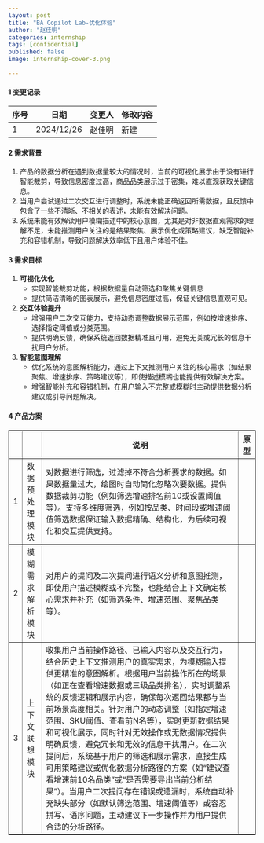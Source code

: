 ```yaml
---
layout: post
title: "BA Copilot Lab-优化体验"
author: "赵佳明"
categories: internship
tags: [confidential]
published: false
image: internship-cover-3.png

---
```


#### **1 变更记录**

| **序号** | **日期**   | **变更人** | **修改内容** |
| -------- | ---------- | ---------- | ------------ |
| 1        | 2024/12/26 | 赵佳明     | 新建         |

#### **2 需求背景**

1. 产品的数据分析在遇到数据量较大的情况时，当前的可视化展示由于没有进行智能裁剪，导致信息密度过高，商品品类展示过于密集，难以直观获取关键信息。
2. 当用户尝试通过二次交互进行调整时，系统未能正确返回所需数据，且反馈中包含了一些不清晰、不相关的表述，未能有效解决问题。
3. 系统未能有效解读用户模糊描述中的核心意图，尤其是对非数据直观需求的理解不足，未能推测用户关注的是结果聚焦、展示优化或策略建议，缺乏智能补充和容错机制，导致问题解决效率低下且用户体验不佳。

#### 3 需求目标

1. **可视化优化**
   - 实现智能裁剪功能，根据数据量自动筛选和聚焦关键信息
   - 提供简洁清晰的图表展示，避免信息密度过高，保证关键信息直观可见。
2. **交互体验提升**
   - 增强用户二次交互能力，支持动态调整数据展示范围，例如按增速排序、选择指定阈值或分类范围。
   - 提供明确反馈，确保系统返回数据精准且可用，避免无关或冗长的信息干扰用户分析。
3. **智能意图理解**
   - 优化系统的意图解析能力，通过上下文推测用户关注的核心需求（如结果聚焦、增速排序、策略建议等），即使描述模糊也能提供有效解决方案。
   - 增强智能补充和容错机制，在用户输入不完整或模糊时主动提供数据分析建议或引导问题解决。

#### 4 产品方案

<table border="1">
  <tr>
    <th></th>
    <th></th>
    <th>说明</th>
    <th>原型</th>
  </tr>
  <tr>
    <td>1</td>
    <td>数据预处理模块</td>
    <td>对数据进行筛选，过滤掉不符合分析要求的数据。如果数据量过大，绘图时自动简化忽略次要数据。提供数据裁剪功能（例如筛选增速排名前10或设置阈值等）。支持多维度筛选，例如按品类、时间段或增速阈值筛选数据保证输入数据精确、结构化，为后续可视化和交互提供支持。</td>
    <td></td>
  </tr>
  <tr>
    <td>2</td>
    <td>模糊需求解析模块</td>
    <td>对用户的提问及二次提问进行语义分析和意图推测，即使用户描述模糊或不完整，也能结合上下文确定核心需求并补充（如筛选条件、增速范围、聚焦品类等）。</td>
    <td></td>
  </tr>
  <tr>
    <td>3</td>
    <td>上下文联想模块</td>
    <td>收集用户当前操作路径、已输入内容以及交互行为，结合历史上下文推测用户的真实需求，为模糊输入提供更精准的意图解析。根据用户当前操作所在的场景（如正在查看增速数据或三级品类排名），实时调整系统的反馈逻辑和展示内容，确保每次返回结果都与当前场景高度相关。针对用户的动态调整（如指定增速范围、SKU阈值、查看前N名等），实时更新数据结果和可视化展示，同时针对无效操作或无数据情况提供明确反馈，避免冗长和无效的信息干扰用户。在二次提问后，系统基于用户的筛选和展示需求，直接生成可用策略建议或优化数据分析路径的方案（如“建议查看增速前10名品类”或“是否需要导出当前分析结果”）。当用户二次提问存在错误或遗漏时，系统自动补充缺失部分（如默认筛选范围、增速阈值等）或容忍拼写、语序问题，主动建议下一步操作并为用户提供合适的分析路径。</td>
    <td></td>
  </tr>
</table>
